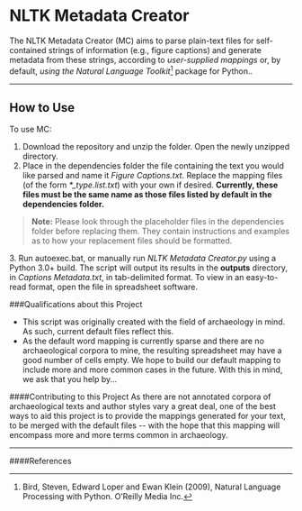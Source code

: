 NLTK Metadata Creator
===================

The NLTK Metadata Creator (MC) aims to parse plain-text files for self-contained strings of information (e.g., figure captions) and generate metadata from these strings, according to *user-supplied mappings* or, by default, *using the Natural Language Toolkit*[^NLTK] package for Python..

----------

How to Use
-------------
To use MC:
1. Download the repository and unzip the folder. Open the newly unzipped directory.
2. Place in the dependencies folder the file containing the text you would like parsed and name it *Figure Captions.txt*. Replace the mapping files (of the form *\*_type.list.txt*) with your own if desired. **Currently, these files must be the same name as those files listed by default in the dependencies folder.**

[//]: # (TODO: make the script general enough to accept arbitrary names for column headers and create appropriate maps.)
[//]: # (TODO: make a way for users to decide what their 'dividing' sequence is.)

> **Note:**
> Please look through the placeholder files in the dependencies folder before replacing them. They contain instructions and examples as to how your replacement files should be formatted.

3\.  Run autoexec.bat, or manually run *NLTK Metadata Creator.py* using a Python 3.0+ build. The script will output its results in the **outputs** directory, in *Captions Metadata.txt*, in tab-delimited format. To view in an easy-to-read format, open the file in spreadsheet software.


###Qualifications about this Project
- This script was originally created with the field of archaeology in mind. As such, current default files reflect this.
- As the default word mapping is currently sparse and there are no archaeological corpora to mine, the resulting spreadsheet may have a good number of cells empty. We hope to build our default mapping to include more and more common cases in the future. With this in mind, we ask that you help by...

####Contributing to this Project
As there are not annotated corpora of archaeological texts and author styles vary a great deal, one of the best ways to aid this project is to provide the mappings generated for your text, to be merged with the default files -- with the hope that this mapping will encompass more and more terms common in archaeology.

--------
####References

[^NLTK]: Bird, Steven, Edward Loper and Ewan Klein (2009), Natural Language Processing with Python. O’Reilly Media Inc.
